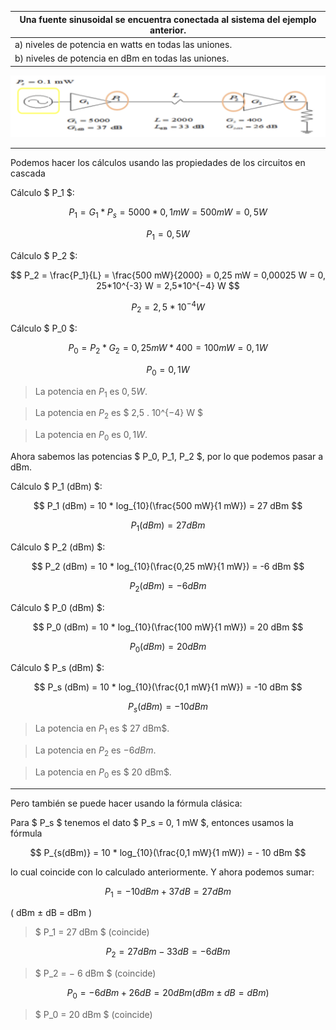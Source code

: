 | Una fuente sinusoidal se encuentra conectada al sistema del ejemplo anterior. |
| ----------------------------------------------------------------------------- |
| a) niveles de potencia en watts en todas las uniones.                         |
| b) niveles de potencia en dBm en todas las uniones.                           |

![2.10 image](./assets/2-10.png)

---

Podemos hacer los cálculos usando las propiedades de los circuitos en cascada

Cálculo $ P_1 $:

$$
P_1 = G_1 * P_s = 5000 * 0,1 mW = 500 mW = 0,5 W
$$

$$
P_1 = 0,5 W
$$

Cálculo $ P_2 $:

$$
P_2 = \frac{P_1}{L} = \frac{500 mW}{2000} = 0,25 mW = 0,00025 W = 0, 25*10^{-3} W = 2,5*10^{−4} W
$$

$$
P_2 = 2,5*10^{−4} W
$$

Cálculo $ P_0 $:

$$
P_0 = P_2 * G_2 = 0,25 mW * 400 = 100 mW = 0,1 W
$$

$$
P_0 = 0,1 W
$$

> La potencia en $P_1$ es $0,5 W$.

> La potencia en $P_2$ es $ 2,5 . 10^{−4} W $

> La potencia en $P_0$ es $0,1 W$.

Ahora sabemos las potencias $ P_0, P_1, P_2 $, por lo que podemos pasar a dBm.

Cálculo $ P_1 (dBm) $:

$$
P_1 (dBm) = 10 * log_{10}(\frac{500 mW}{1 mW}) = 27 dBm
$$

$$
P_1 (dBm) = 27 dBm
$$

Cálculo $ P_2 (dBm) $:

$$
P_2 (dBm) = 10 * log_{10}(\frac{0,25 mW}{1 mW}) = -6 dBm
$$

$$
P_2 (dBm) = -6 dBm
$$

Cálculo $ P_0 (dBm) $:

$$
P_0 (dBm) = 10 * log_{10}(\frac{100 mW}{1 mW}) = 20 dBm
$$

$$
P_0 (dBm) = 20 dBm
$$

Cálculo $ P_s (dBm) $:

$$
P_s (dBm) = 10 * log_{10}(\frac{0,1 mW}{1 mW}) = -10 dBm
$$

$$
P_s (dBm) = -10 dBm
$$

> La potencia en $P_1$ es $ 27 dBm$.

> La potencia en $P_2$ es $-6 dBm$.

> La potencia en $P_0$ es $ 20 dBm$.

---

Pero también se puede hacer usando la fórmula clásica:

Para $ P_s $ tenemos el dato $ P_s = 0, 1 mW $, entonces usamos la fórmula

$$
 P_{s(dBm)} = 10 * log_{10}(\frac{0,1 mW}{1 mW}) = - 10 dBm
$$

lo cual coincide con lo calculado anteriormente. Y ahora podemos sumar:

$$
P_1 = − 10dBm + 37 dB = 27 dBm
$$

( dBm ± dB = dBm )

> $ P_1 = 27 dBm $ (coincide)

$$
 P_2 = 27 dBm − 33 dB = − 6 dBm
$$

> $ P_2 = − 6 dBm $ (coincide)

$$
 P_0 = − 6 dBm + 26 dB = 20 dBm ( dBm ± dB = dBm )
$$

> $ P_0 = 20 dBm $ (coincide)
